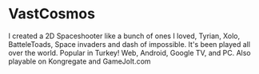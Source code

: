 # VastCosmos
I created a 2D Spaceshooter like a bunch of ones I loved, Tyrian, Xolo, BatteleToads, Space invaders and dash of impossible. It's been played all over the world. Popular in Turkey! Web, Android, Google TV, and PC. Also playable on Kongregate and GameJolt.com
